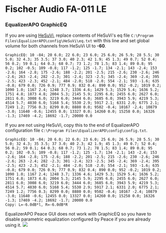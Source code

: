 # Fischer Audio FA-011 LE
### EqualizerAPO GraphicEQ
If you are using [HeSuVi](https://sourceforge.net/projects/hesuvi/), replace contents of HeSuVi's eq file `C:\Program Files\EqualizerAPO\config\HeSuVi\eq.txt` with this line and set global volume for both channels from HeSuVi UI to **-60**.
```
GraphicEQ: 10 -84; 20 6.0; 22 6.0; 23 6.0; 25 6.0; 26 5.9; 28 5.5; 30 5.0; 32 4.3; 35 3.5; 37 3.0; 40 2.3; 42 1.9; 45 1.3; 49 0.7; 52 0.4; 56 0.2; 59 0.1; 64 0.3; 68 0.7; 73 1.2; 78 1.5; 83 1.4; 89 0.8; 95 0.2; 102 -0.5; 109 -0.8; 117 -1.2; 125 -1.7; 134 -2.1; 143 -2.4; 153 -2.6; 164 -2.8; 175 -2.6; 188 -2.2; 201 -2.5; 215 -2.6; 230 -2.6; 246 -2.6; 263 -2.4; 282 -2.3; 301 -2.4; 323 -2.5; 345 -2.4; 369 -2.4; 395 -2.5; 423 -2.3; 452 -2.1; 484 -2.0; 518 -2.0; 554 -2.1; 593 -1.6; 635 -0.8; 679 0.0; 726 0.9; 777 0.9; 832 0.4; 890 0.0; 952 -0.2; 1019 0.2; 1090 1.0; 1167 2.4; 1248 3.7; 1336 4.6; 1429 5.3; 1529 5.4; 1636 5.2; 1751 4.8; 1873 4.8; 2004 5.3; 2145 5.9; 2295 6.0; 2455 6.0; 2627 6.0; 2811 6.0; 3008 6.0; 3219 6.0; 3444 6.0; 3685 6.0; 3943 5.9; 4219 5.3; 4514 5.7; 4830 6.0; 5168 5.4; 5530 2.9; 5917 2.1; 6331 2.0; 6775 2.1; 7249 1.2; 7756 0.3; 8299 0.0; 8880 0.0; 9502 -0.4; 10167 -2.4; 10879 -3.0; 11640 -0.6; 12455 0.0; 13327 0.0; 14260 0.0; 15258 0.0; 16326 -1.3; 17469 -4.2; 18692 -1.7; 20000 0.0
```
If you are not using HeSuVi, copy this to the end of EqualizerAPO configuration file `C:\Program Files\EqualizerAPO\config\config.txt`.
```
GraphicEQ: 10 -84; 20 6.0; 22 6.0; 23 6.0; 25 6.0; 26 5.9; 28 5.5; 30 5.0; 32 4.3; 35 3.5; 37 3.0; 40 2.3; 42 1.9; 45 1.3; 49 0.7; 52 0.4; 56 0.2; 59 0.1; 64 0.3; 68 0.7; 73 1.2; 78 1.5; 83 1.4; 89 0.8; 95 0.2; 102 -0.5; 109 -0.8; 117 -1.2; 125 -1.7; 134 -2.1; 143 -2.4; 153 -2.6; 164 -2.8; 175 -2.6; 188 -2.2; 201 -2.5; 215 -2.6; 230 -2.6; 246 -2.6; 263 -2.4; 282 -2.3; 301 -2.4; 323 -2.5; 345 -2.4; 369 -2.4; 395 -2.5; 423 -2.3; 452 -2.1; 484 -2.0; 518 -2.0; 554 -2.1; 593 -1.6; 635 -0.8; 679 0.0; 726 0.9; 777 0.9; 832 0.4; 890 0.0; 952 -0.2; 1019 0.2; 1090 1.0; 1167 2.4; 1248 3.7; 1336 4.6; 1429 5.3; 1529 5.4; 1636 5.2; 1751 4.8; 1873 4.8; 2004 5.3; 2145 5.9; 2295 6.0; 2455 6.0; 2627 6.0; 2811 6.0; 3008 6.0; 3219 6.0; 3444 6.0; 3685 6.0; 3943 5.9; 4219 5.3; 4514 5.7; 4830 6.0; 5168 5.4; 5530 2.9; 5917 2.1; 6331 2.0; 6775 2.1; 7249 1.2; 7756 0.3; 8299 0.0; 8880 0.0; 9502 -0.4; 10167 -2.4; 10879 -3.0; 11640 -0.6; 12455 0.0; 13327 0.0; 14260 0.0; 15258 0.0; 16326 -1.3; 17469 -4.2; 18692 -1.7; 20000 0.0
Copy: L=-6.0dB*l, R=-6.0dB*R
```
EqualizerAPO Peace GUI does not work with GraphicEQ so you have to disable parametric equalization configured by Peace if you are already using it.
![](https://raw.githubusercontent.com/jaakkopasanen/AutoEq/master/results/Sonoma%20Model%20One/innerfidelity/onear/Fischer%20Audio%20FA-011%20LE/Fischer%20Audio%20FA-011%20LE.png)
